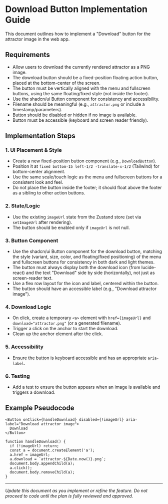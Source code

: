 # Download Button Implementation Guide

This document outlines how to implement a "Download" button for the attractor image in the web app.

## Requirements
- Allow users to download the currently rendered attractor as a PNG image.
- The download button should be a fixed-position floating action button, placed at the bottom-center of the screen.
- The button must be vertically aligned with the menu and fullscreen buttons, using the same floating/fixed style (not inside the footer).
- Use the shadcn/ui Button component for consistency and accessibility.
- Filename should be meaningful (e.g., `attractor.png` or include a timestamp/parameters).
- Button should be disabled or hidden if no image is available.
- Button must be accessible (keyboard and screen reader friendly).

## Implementation Steps

### 1. UI Placement & Style
- Create a new fixed-position button component (e.g., `DownloadButton`).
- Position it at `fixed bottom-15 left-1/2 -translate-x-1/2` (Tailwind) for bottom-center alignment.
- Use the same scale/touch logic as the menu and fullscreen buttons for a consistent look and feel.
- Do not place the button inside the footer; it should float above the footer as a sibling to other action buttons.

### 2. State/Logic
- Use the existing `imageUrl` state from the Zustand store (set via `setImageUrl` after rendering).
- The button should be enabled only if `imageUrl` is not null.

### 3. Button Component
- Use the shadcn/ui Button component for the download button, matching the style (variant, size, color, and floating/fixed positioning) of the menu and fullscreen buttons for consistency in both dark and light themes.
- The button must always display both the download icon (from lucide-react) and the text "Download" side by side (horizontally), not just as screen-reader text.
- Use a flex row layout for the icon and label, centered within the button.
- The button should have an accessible label (e.g., "Download attractor image").

### 4. Download Logic
- On click, create a temporary `<a>` element with `href={imageUrl}` and `download="attractor.png"` (or a generated filename).
- Trigger a click on the anchor to start the download.
- Clean up the anchor element after the click.

### 5. Accessibility
- Ensure the button is keyboard accessible and has an appropriate `aria-label`.

### 6. Testing
- Add a test to ensure the button appears when an image is available and triggers a download.

## Example Pseudocode
```tsx
<Button onClick={handleDownload} disabled={!imageUrl} aria-label="Download attractor image">
  Download
</Button>

function handleDownload() {
  if (!imageUrl) return;
  const a = document.createElement('a');
  a.href = imageUrl;
  a.download = `attractor-${Date.now()}.png`;
  document.body.appendChild(a);
  a.click();
  document.body.removeChild(a);
}
```

---

*Update this document as you implement or refine the feature. Do not proceed to code until the plan is fully reviewed and approved.*
